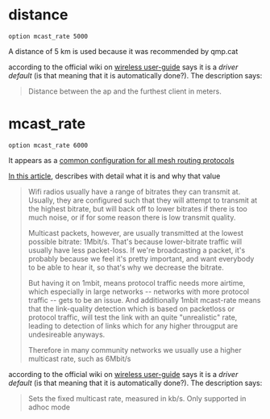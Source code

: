# distance

    option mcast_rate 5000

A distance of 5 km is used because it was recommended by qmp.cat

according to the official wiki on [wireless user-guide](https://openwrt.org/docs/guide-user/network/wifi/basic#common_options) says it is a *driver default* (is that meaning that it is automatically done?). The description says:

> Distance between the ap and the furthest client in meters.

# mcast_rate

    option mcast_rate 6000

It appears as a [common configuration for all mesh routing protocols](https://battlemesh.org/BattleMeshV5/Configurations)

[In this article](https://www.battlemesh.org/BattleMeshV4/MeshGuide), describes with detail what it is and why that value

> Wifi radios usually have a range of bitrates they can transmit at. Usually, they are configured such that they will attempt to transmit at the highest bitrate, but will back off to lower bitrates if there is too much noise, or if for some reason there is low transmit quality.
>
> Multicast packets, however, are usually transmitted at the lowest possible bitrate: 1Mbit/s. That's because lower-bitrate traffic will usually have less packet-loss. If we're broadcasting a packet, it's probably because we feel it's pretty important, and want everybody to be able to hear it, so that's why we decrease the bitrate.
>
> But having it on 1mbit, means protocol traffic needs more airtime, which especially in large networks -- networks with more protocol traffic -- gets to be an issue. And additionally 1mbit mcast-rate means that the link-quality detection which is based on packetloss or protocol traffic, will test the link with an quite "unrealistic" rate, leading to detection of links which for any higher througput are undesireable anyways.
>
> Therefore in many community networks we usually use a higher multicast rate, such as 6Mbit/s

according to the official wiki on [wireless user-guide](https://openwrt.org/docs/guide-user/network/wifi/basic#common_options) says it is a *driver default* (is that meaning that it is automatically done?). The description says:

> Sets the fixed multicast rate, measured in kb/s. Only supported in adhoc mode
